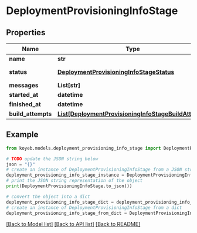 # DeploymentProvisioningInfoStage


## Properties

Name | Type | Description | Notes
------------ | ------------- | ------------- | -------------
**name** | **str** |  | [optional] 
**status** | [**DeploymentProvisioningInfoStageStatus**](DeploymentProvisioningInfoStageStatus.md) |  | [optional] [default to DeploymentProvisioningInfoStageStatus.UNKNOWN]
**messages** | **List[str]** |  | [optional] 
**started_at** | **datetime** |  | [optional] 
**finished_at** | **datetime** |  | [optional] 
**build_attempts** | [**List[DeploymentProvisioningInfoStageBuildAttempt]**](DeploymentProvisioningInfoStageBuildAttempt.md) |  | [optional] 

## Example

```python
from koyeb.models.deployment_provisioning_info_stage import DeploymentProvisioningInfoStage

# TODO update the JSON string below
json = "{}"
# create an instance of DeploymentProvisioningInfoStage from a JSON string
deployment_provisioning_info_stage_instance = DeploymentProvisioningInfoStage.from_json(json)
# print the JSON string representation of the object
print(DeploymentProvisioningInfoStage.to_json())

# convert the object into a dict
deployment_provisioning_info_stage_dict = deployment_provisioning_info_stage_instance.to_dict()
# create an instance of DeploymentProvisioningInfoStage from a dict
deployment_provisioning_info_stage_from_dict = DeploymentProvisioningInfoStage.from_dict(deployment_provisioning_info_stage_dict)
```
[[Back to Model list]](../README.md#documentation-for-models) [[Back to API list]](../README.md#documentation-for-api-endpoints) [[Back to README]](../README.md)


